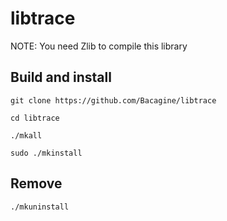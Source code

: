 # libtrace

NOTE: You need Zlib to compile this library

## Build and install
`git clone https://github.com/Bacagine/libtrace`

`cd libtrace`

`./mkall`

`sudo ./mkinstall`

## Remove

`./mkuninstall`
